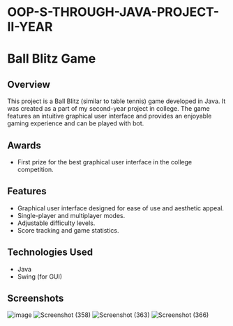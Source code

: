 # OOP-S-THROUGH-JAVA-PROJECT-II-YEAR
# Ball Blitz Game

## Overview
This project is a Ball Blitz (similar to table tennis) game developed in Java. It was created as a part of my second-year project in college. The game features an intuitive graphical user interface and provides an enjoyable gaming experience and can be played with bot.

## Awards
- First prize for the best graphical user interface in the college competition.

## Features
- Graphical user interface designed for ease of use and aesthetic appeal.
- Single-player and multiplayer modes.
- Adjustable difficulty levels.
- Score tracking and game statistics.

## Technologies Used
- Java
- Swing (for GUI)

## Screenshots
![image](https://github.com/rishikeshh09/OOP-S-THROUGH-JAVA-PROJECT-II-YEAR/assets/148183580/0b9ca3ef-0ab5-4313-88f2-aa3f872294ac)
![Screenshot (358)](https://github.com/rishikeshh09/OOP-S-THROUGH-JAVA-PROJECT-II-YEAR/assets/148183580/37b9d35e-474c-483d-a87a-d822c665d0c1)
![Screenshot (363)](https://github.com/rishikeshh09/OOP-S-THROUGH-JAVA-PROJECT-II-YEAR/assets/148183580/a9f78be5-7c47-4c43-8938-65f72514d70f)
![Screenshot (366)](https://github.com/rishikeshh09/OOP-S-THROUGH-JAVA-PROJECT-II-YEAR/assets/148183580/88b45c7e-75c3-4d75-ac56-f11a82fc08af)






